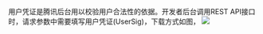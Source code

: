 用户凭证是腾讯后台用以校验用户合法性的依据。开发者后台调用REST API接口时，请求参数中需要填写用户凭证(UserSig)，下载方式如图，
![](http://imgcache.tcecqpoc.fsphere.cn/image/mccdn.qcloud.com/static/img/b830d078e24cd02f6fca0c4272614d0c/image.png)